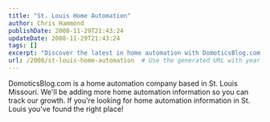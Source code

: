 ```yaml
---
title: "St. Louis Home Automation"
author: Chris Hammond
publishDate: 2008-11-29T21:43:24
updateDate: 2008-11-29T21:43:24
tags: []
excerpt: "Discover the latest in home automation with DomoticsBlog.com, your go-to source for home automation information in St. Louis, Missouri. Stay tuned for updates!"
url: /2008/st-louis-home-automation  # Use the generated URL with year
---
```

<p>DomoticsBlog.com is a home automation company based in St. Louis Missouri. We'll be adding more home automation information so you can track our growth. If you're looking for home automation information in St. Louis you've found the right place!</p>


